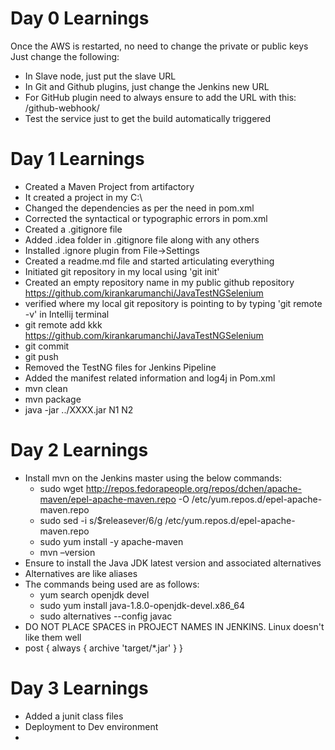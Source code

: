 # Day 0 Learnings
Once the  AWS is restarted, no need to change the private or public keys
Just change the following:
- In Slave node, just put the slave URL
- In Git and Github plugins, just change the Jenkins new URL
- For GitHub plugin need to always ensure to add the URL with this: /github-webhook/
- Test the service just to get the build automatically triggered 

# Day 1 Learnings
- Created a Maven Project from artifactory
- It created a project in my C:\
- Changed the dependencies as per the need in pom.xml
- Corrected the syntactical or typographic errors in pom.xml 
- Created a .gitignore file
- Added .idea folder in .gitignore file along with any others
- Installed .ignore plugin from File->Settings
- Created a readme.md file and started articulating everything
- Initiated git repository in my local using 'git init'
- Created an empty repository name in my public github repository https://github.com/kirankarumanchi/JavaTestNGSelenium
- verified where my local git repository is pointing to by typing 'git remote -v' in Intellij terminal
- git remote add kkk https://github.com/kirankarumanchi/JavaTestNGSelenium
- git commit
- git push
- Removed the TestNG files for Jenkins Pipeline
- Added the manifest related information and log4j in Pom.xml
- mvn clean
- mvn package
- java -jar ../XXXX.jar N1 N2


 # Day 2 Learnings
 - Install mvn on the Jenkins master using the below commands: 
    - sudo wget http://repos.fedorapeople.org/repos/dchen/apache-maven/epel-apache-maven.repo -O /etc/yum.repos.d/epel-apache-maven.repo
    - sudo sed -i s/\$releasever/6/g /etc/yum.repos.d/epel-apache-maven.repo
    - sudo yum install -y apache-maven
    - mvn –version
 - Ensure to install the Java JDK latest version and associated alternatives
 - Alternatives are like aliases
 - The commands being used are as follows:
    - yum search openjdk devel
    - sudo yum install java-1.8.0-openjdk-devel.x86_64
    - sudo alternatives --config javac
- DO NOT PLACE SPACES in PROJECT NAMES IN JENKINS. Linux doesn't like them well
- 
     post {
        always {
            archive 'target/*.jar'
        }
     }
     
# Day 3 Learnings
- Added a junit class files
- Deployment to Dev environment
- 